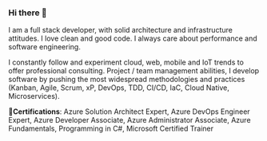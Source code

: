 ### Hi there 👋

I am a full stack developer, with solid architecture and infrastructure attitudes. I love clean and good code. I always care about performance and software engineering.

I constantly follow and experiment cloud, web, mobile and IoT trends to offer professional consulting. Project / team management abilities, I develop software by pushing the most widespread methodologies and practices (Kanban, Agile, Scrum, xP, DevOps, TDD, CI/CD, IaC, Cloud Native, Microservices).

:notebook_with_decorative_cover:**Certifications**: 
Azure Solution Architect Expert, Azure DevOps Engineer Expert, Azure Developer Associate, Azure Administrator Associate, Azure Fundamentals, Programming in C#, Microsoft Certified Trainer
